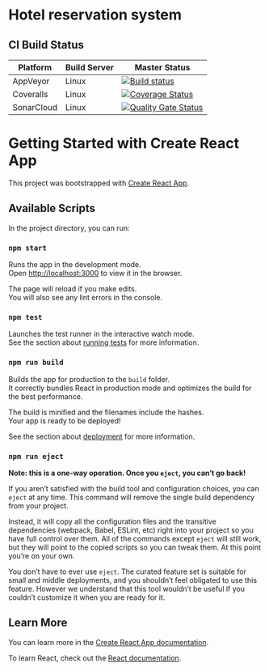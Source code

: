 # Hotel reservation system
## CI Build Status

| Platform | Build Server | Master Status  |
|--------- |------------- |---------|
| AppVeyor |  Linux |[![Build status](https://ci.appveyor.com/api/projects/status/pml2fotjto3rresd?svg=true)](https://ci.appveyor.com/project/TownTowner/my-react-app2)
| Coveralls |  Linux |[![Coverage Status](https://coveralls.io/repos/github/TownTowner/my-react-app/badge.svg?branch=master)](https://coveralls.io/github/TownTowner/my-react-app?branch=master)
| SonarCloud | Linux |[![Quality Gate Status](https://sonarcloud.io/api/project_badges/measure?project=TownTowner_my-react-app&metric=alert_status)](https://sonarcloud.io/summary/new_code?id=TownTowner_my-react-app)

# Getting Started with Create React App

This project was bootstrapped with [Create React App](https://github.com/facebook/create-react-app).

## Available Scripts

In the project directory, you can run:

### `npm start`

Runs the app in the development mode.\
Open [http://localhost:3000](http://localhost:3000) to view it in the browser.

The page will reload if you make edits.\
You will also see any lint errors in the console.

### `npm test`

Launches the test runner in the interactive watch mode.\
See the section about [running tests](https://facebook.github.io/create-react-app/docs/running-tests) for more information.

### `npm run build`

Builds the app for production to the `build` folder.\
It correctly bundles React in production mode and optimizes the build for the best performance.

The build is minified and the filenames include the hashes.\
Your app is ready to be deployed!

See the section about [deployment](https://facebook.github.io/create-react-app/docs/deployment) for more information.

### `npm run eject`

**Note: this is a one-way operation. Once you `eject`, you can’t go back!**

If you aren’t satisfied with the build tool and configuration choices, you can `eject` at any time. This command will remove the single build dependency from your project.

Instead, it will copy all the configuration files and the transitive dependencies (webpack, Babel, ESLint, etc) right into your project so you have full control over them. All of the commands except `eject` will still work, but they will point to the copied scripts so you can tweak them. At this point you’re on your own.

You don’t have to ever use `eject`. The curated feature set is suitable for small and middle deployments, and you shouldn’t feel obligated to use this feature. However we understand that this tool wouldn’t be useful if you couldn’t customize it when you are ready for it.

## Learn More

You can learn more in the [Create React App documentation](https://facebook.github.io/create-react-app/docs/getting-started).

To learn React, check out the [React documentation](https://reactjs.org/).
